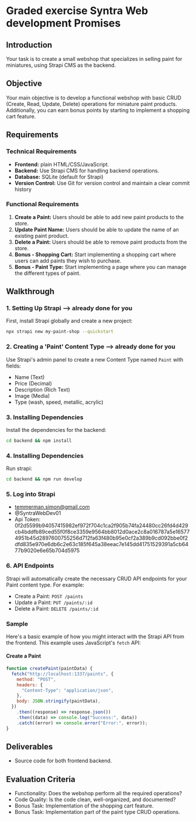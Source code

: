 # Graded exercise Syntra Web development Promises

## Introduction

Your task is to create a small webshop that specializes in selling paint for miniatures, using Strapi CMS as the backend.

## Objective

Your main objective is to develop a functional webshop with basic CRUD (Create, Read, Update, Delete) operations for miniature paint products. Additionally, you can earn bonus points by starting to implement a shopping cart feature.

## Requirements

### Technical Requirements

- **Frontend:** plain HTML/CSS/JavaScript.
- **Backend:** Use Strapi CMS for handling backend operations.
- **Database:** SQLite (default for Strapi)
- **Version Control:** Use Git for version control and maintain a clear commit history

### Functional Requirements

1. **Create a Paint:** Users should be able to add new paint products to the store.
2. **Update Paint Name:** Users should be able to update the name of an existing paint product.
3. **Delete a Paint:** Users should be able to remove paint products from the store.
4. **Bonus - Shopping Cart:** Start implementing a shopping cart where users can add paints they wish to purchase.
5. **Bonus - Paint Type:** Start implementing a page where you can manage the different types of paint.

## Walkthrough

### 1. Setting Up Strapi --> already done for you

First, install Strapi globally and create a new project:

```bash
npx strapi new my-paint-shop --quickstart
```

### 2. Creating a 'Paint' Content Type --> already done for you

Use Strapi's admin panel to create a new Content Type named `Paint` with fields:

- Name (Text)
- Price (Decimal)
- Description (Rich Text)
- Image (Media)
- Type (wash, speed, metallic, acrylic)

### 3. Installing Dependencies

Install the dependencies for the backend:

```bash
cd backend && npm install
```

### 4. Installing Dependencies

Run strapi:

```bash
cd backend && npm run develop
```

### 5. Log into Strapi

- temmerman.simon@gmail.com
- @SyntraWebDev01
- Api Token: 0f2d5599b94057415982ef972f704c1ca2f905b74fa24480cc26fd4d429cb4bddfb89ced55f0f8ce3359e9564bb8012d0ace2c8a016787a5e165774951b45d2897600755256d712fa63f480b95e0cf2a389b9cd092bbe0f2dfd835e970e6db6c2e63c185f645a38eeac7e145dd41751529391a5cb6477b9020e6e65b704d5975

### 6. API Endpoints

Strapi will automatically create the necessary CRUD API endpoints for your Paint content type. For example:

- Create a Paint: `POST /paints`
- Update a Paint: `PUT /paints/:id`
- Delete a Paint: `DELETE /paints/:id`

### Sample

Here's a basic example of how you might interact with the Strapi API from the frontend. This example uses JavaScript's `fetch` API:

#### Create a Paint

```javascript
function createPaint(paintData) {
  fetch("http://localhost:1337/paints", {
    method: "POST",
    headers: {
      "Content-Type": "application/json",
    },
    body: JSON.stringify(paintData),
  })
    .then((response) => response.json())
    .then((data) => console.log("Success:", data))
    .catch((error) => console.error("Error:", error));
}
```

## Deliverables

- Source code for both frontend backend.

## Evaluation Criteria

- Functionality: Does the webshop perform all the required operations?
- Code Quality: Is the code clean, well-organized, and documented?
- Bonus Task: Implementation of the shopping cart feature.
- Bonus Task: Implementation part of the paint type CRUD operations.
